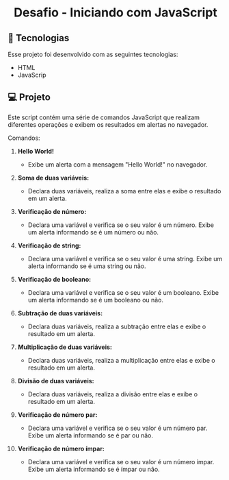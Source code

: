 <h1 align="center"> Desafio - Iniciando com JavaScript </h1>


## 🚀 Tecnologias

Esse projeto foi desenvolvido com as seguintes tecnologias:

- HTML
- JavaScrip

## 💻 Projeto


Este script contém uma série de comandos JavaScript que realizam diferentes operações e exibem os resultados em alertas no navegador.

Comandos:

1. **Hello World!**
   - Exibe um alerta com a mensagem "Hello World!" no navegador.

2. **Soma de duas variáveis:**
   - Declara duas variáveis, realiza a soma entre elas e exibe o resultado em um alerta.

3. **Verificação de número:**
   - Declara uma variável e verifica se o seu valor é um número. Exibe um alerta informando se é um número ou não.

4. **Verificação de string:**
   - Declara uma variável e verifica se o seu valor é uma string. Exibe um alerta informando se é uma string ou não.

5. **Verificação de booleano:**
   - Declara uma variável e verifica se o seu valor é um booleano. Exibe um alerta informando se é um booleano ou não.

6. **Subtração de duas variáveis:**
   - Declara duas variáveis, realiza a subtração entre elas e exibe o resultado em um alerta.

7. **Multiplicação de duas variáveis:**
   - Declara duas variáveis, realiza a multiplicação entre elas e exibe o resultado em um alerta.

8. **Divisão de duas variáveis:**
   - Declara duas variáveis, realiza a divisão entre elas e exibe o resultado em um alerta.

9. **Verificação de número par:**
   - Declara uma variável e verifica se o seu valor é um número par. Exibe um alerta informando se é par ou não.

10. **Verificação de número ímpar:**
    - Declara uma variável e verifica se o seu valor é um número ímpar. Exibe um alerta informando se é ímpar ou não.
